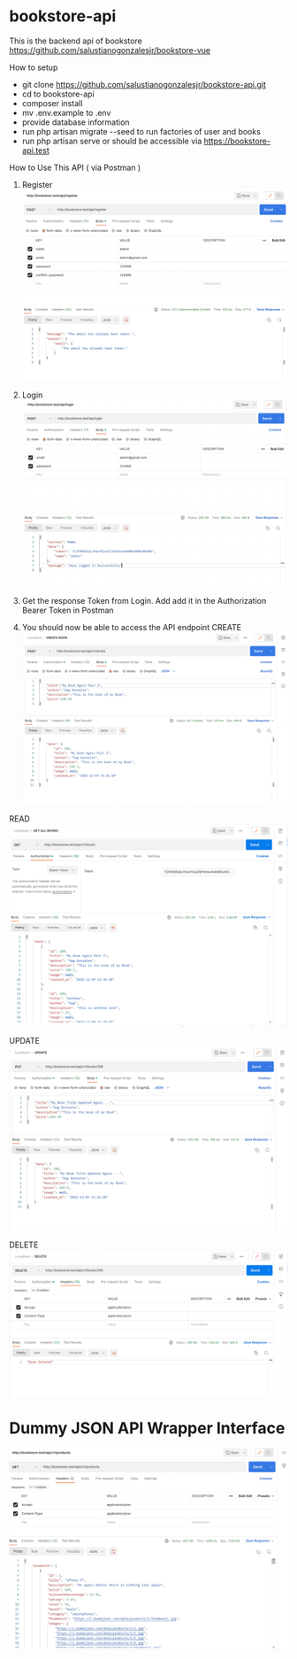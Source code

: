 # bookstore-api
This is the backend api of bookstore https://github.com/salustianogonzalesjr/bookstore-vue

How to setup
- git clone https://github.com/salustianogonzalesjr/bookstore-api.git
- cd to bookstore-api
- composer install
- mv .env.example to .env
- provide database information
- run php artisan migrate --seed to run factories of user and books
- run php artisan serve or should be accessible via https://bookstore-api.test


How to Use This API ( via Postman )

1. Register
![Register](https://github.com/salustianogonzalesjr/bookstore-api/blob/main/resources/images/Register.png)

2. Login
![Login](https://github.com/salustianogonzalesjr/bookstore-api/blob/main/resources/images/Login.png)

3. Get the response Token from Login. Add add it in the Authorization Bearer Token in Postman

4. You should now be able to access the API endpoint
CREATE 
![Create](https://github.com/salustianogonzalesjr/bookstore-api/blob/main/resources/images/CreateBook.png)

READ
![Register](https://github.com/salustianogonzalesjr/bookstore-api/blob/main/resources/images/GetAllBooks.png)

UPDATE 
![Update](https://github.com/salustianogonzalesjr/bookstore-api/blob/main/resources/images/UpdateBook.png)

DELETE 
![Delete](https://github.com/salustianogonzalesjr/bookstore-api/blob/main/resources/images/DeleteBook.png)


# Dummy JSON API Wrapper Interface
![Dummy JSON API Wrapper Interface](https://github.com/salustianogonzalesjr/bookstore-api/blob/main/resources/images/json_api_interface_wrapper.png)
